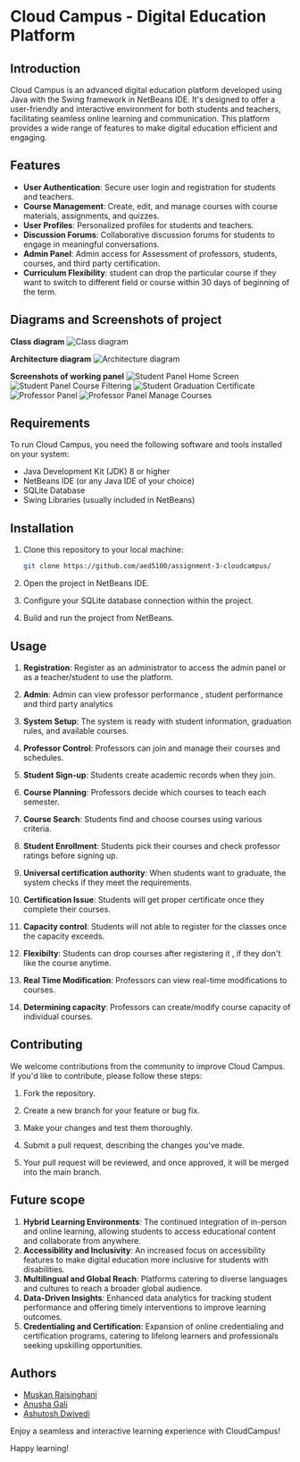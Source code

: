 # Cloud Campus - Digital Education Platform

## Introduction

Cloud Campus is an advanced digital education platform developed using Java with the Swing framework in NetBeans IDE. It's designed to offer a user-friendly and interactive environment for both students and teachers, facilitating seamless online learning and communication. This platform provides a wide range of features to make digital education efficient and engaging.

## Features

- **User Authentication**: Secure user login and registration for students and teachers.
- **Course Management**: Create, edit, and manage courses with course materials, assignments, and quizzes.
- **User Profiles**: Personalized profiles for students and teachers.
- **Discussion Forums**: Collaborative discussion forums for students to engage in meaningful conversations.
- **Admin Panel**: Admin access for Assessment of professors, students, courses, and third party certification.
- **Curriculum Flexibility**: student can drop the particular course if they want to switch to different field or course within 30 days of beginning of the term.

## Diagrams and Screenshots of project

**Class diagram**
![Class diagram](/src/Screenshots/class-diagram.png)

**Architecture diagram**
![Architecture diagram](/src/Screenshots/Architecture-diagram-Cloud-campus.png)

**Screenshots of working panel**
![Student Panel Home Screen](/src/Screenshots/student-panel.JPG)
![Student Panel Course Filtering](/src/Screenshots/student-course-filtering.JPG)
![Student Graduation Certificate](/src/Screenshots/grad-certificate.JPG)
![Professor Panel](/src/Screenshots/professor-panel.png)
![Professor Panel Manage Courses](/src/Screenshots/professor-manage-courses.JPG)


## Requirements

To run Cloud Campus, you need the following software and tools installed on your system:

- Java Development Kit (JDK) 8 or higher
- NetBeans IDE (or any Java IDE of your choice)
- SQLite Database
- Swing Libraries (usually included in NetBeans)

## Installation

1. Clone this repository to your local machine:

    ```bash
    git clone https://github.com/aed5100/assignment-3-cloudcampus/
    ```

2. Open the project in NetBeans IDE.

3. Configure your SQLite database connection within the project.

4. Build and run the project from NetBeans.

## Usage

1. **Registration**: Register as an administrator to access the admin panel or as a teacher/student to use the platform.

2. **Admin**: Admin can view professor performance , student performance and third party analytics

3. **System Setup**: The system is ready with student information, graduation rules, and available courses.

4. **Professor Control**: Professors can join and manage their courses and schedules.

5. **Student Sign-up**: Students create academic records when they join.

6. **Course Planning**: Professors decide which courses to teach each semester.

7. **Course Search**: Students find and choose courses using various criteria.

8. **Student Enrollment**: Students pick their courses and check professor ratings before signing up.

9. **Universal certification authority**: When students want to graduate, the system checks if they meet the requirements.

10. **Certification Issue**: Students will get proper certificate once they complete their courses.

11. **Capacity control**: Students will not able to register for the classes once the capacity exceeds.

12. **Flexibilty**: Students can drop courses after registering it , if they don't like the course anytime.

13. **Real Time Modification**: Professors can view real-time modifications to courses.

14. **Determining capacity**: Professors can create/modify course capacity of individual courses.



## Contributing

We welcome contributions from the community to improve Cloud Campus. If you'd like to contribute, please follow these steps:

1. Fork the repository.

2. Create a new branch for your feature or bug fix.

3. Make your changes and test them thoroughly.

4. Submit a pull request, describing the changes you've made.

5. Your pull request will be reviewed, and once approved, it will be merged into the main branch.

## Future scope

1. **Hybrid Learning Environments**: The continued integration of in-person and online learning, allowing students to access educational content and collaborate     from anywhere.
2. **Accessibility and Inclusivity**: An increased focus on accessibility features to make digital education more inclusive for students with disabilities.
3. **Multilingual and Global Reach**: Platforms catering to diverse languages and cultures to reach a broader global audience.
4. **Data-Driven Insights**: Enhanced data analytics for tracking student performance and offering timely interventions to improve learning outcomes.
5. **Credentialing and Certification**: Expansion of online credentialing and certification programs, catering to lifelong learners and professionals seeking upskilling opportunities.

## Authors
- [Muskan Raisinghani](raisinghani.m@northeastern.edu)
- [Anusha Gali](gali.anu@northeastern.edu)
- [Ashutosh Dwivedi](dwivedi.as@northeastern.edu)


Enjoy a seamless and interactive learning experience with CloudCampus!

Happy learning!
